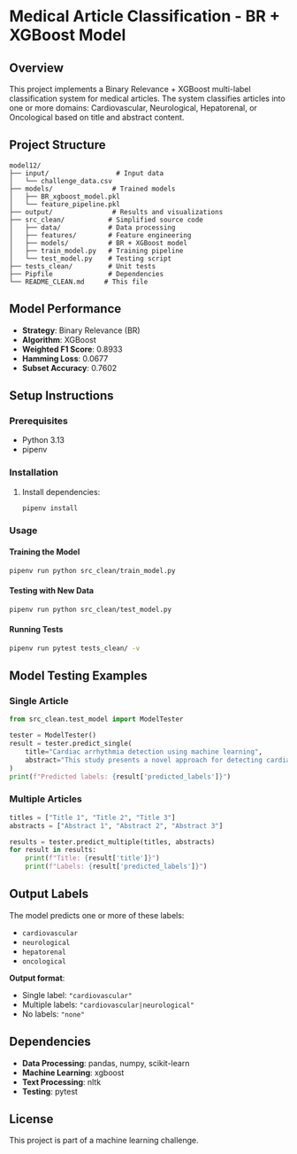 # Medical Article Classification - BR + XGBoost Model

## Overview
This project implements a Binary Relevance + XGBoost multi-label classification system for medical articles. The system classifies articles into one or more domains: Cardiovascular, Neurological, Hepatorenal, or Oncological based on title and abstract content.

## Project Structure
```
model12/
├── input/                 # Input data
│   └── challenge_data.csv
├── models/               # Trained models
│   ├── BR_xgboost_model.pkl
│   └── feature_pipeline.pkl
├── output/               # Results and visualizations
├── src_clean/           # Simplified source code
│   ├── data/            # Data processing
│   ├── features/        # Feature engineering
│   ├── models/          # BR + XGBoost model
│   ├── train_model.py   # Training pipeline
│   └── test_model.py    # Testing script
├── tests_clean/         # Unit tests
├── Pipfile              # Dependencies
└── README_CLEAN.md     # This file
```

## Model Performance
- **Strategy**: Binary Relevance (BR)
- **Algorithm**: XGBoost
- **Weighted F1 Score**: 0.8933
- **Hamming Loss**: 0.0677
- **Subset Accuracy**: 0.7602

## Setup Instructions

### Prerequisites
- Python 3.13
- pipenv

### Installation
1. Install dependencies:
   ```bash
   pipenv install
   ```

### Usage

#### Training the Model
```bash
pipenv run python src_clean/train_model.py
```

#### Testing with New Data
```bash
pipenv run python src_clean/test_model.py
```

#### Running Tests
```bash
pipenv run pytest tests_clean/ -v
```

## Model Testing Examples

### Single Article
```python
from src_clean.test_model import ModelTester

tester = ModelTester()
result = tester.predict_single(
    title="Cardiac arrhythmia detection using machine learning",
    abstract="This study presents a novel approach for detecting cardiac arrhythmias..."
)
print(f"Predicted labels: {result['predicted_labels']}")
```

### Multiple Articles
```python
titles = ["Title 1", "Title 2", "Title 3"]
abstracts = ["Abstract 1", "Abstract 2", "Abstract 3"]

results = tester.predict_multiple(titles, abstracts)
for result in results:
    print(f"Title: {result['title']}")
    print(f"Labels: {result['predicted_labels']}")
```

## Output Labels
The model predicts one or more of these labels:
- `cardiovascular`
- `neurological` 
- `hepatorenal`
- `oncological`

**Output format**:
- Single label: `"cardiovascular"`
- Multiple labels: `"cardiovascular|neurological"`
- No labels: `"none"`

## Dependencies
- **Data Processing**: pandas, numpy, scikit-learn
- **Machine Learning**: xgboost
- **Text Processing**: nltk
- **Testing**: pytest

## License
This project is part of a machine learning challenge.
